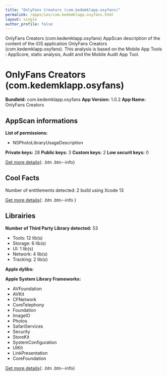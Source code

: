 ```yaml
---
title: "OnlyFans Creators (com.kedemklapp.osyfans)"
permalink: /apps/ios/com.kedemklapp.osyfans.html
layout: single
author_profile: false
---
```

OnlyFans Creators (com.kedemklapp.osyfans) AppScan description of the content of the iOS application OnlyFans Creators (com.kedemklapp.osyfans). This analysis is based on the Mobile App Tools : AppScore, static analysis, Audit and the Mobile Audit App Tool.

# OnlyFans Creators (com.kedemklapp.osyfans)

**BundleId:** com.kedemklapp.osyfans
**App Version:** 1.0.2
**App Name:** OnlyFans Creators


## AppScan informations 

**List of permissions:** 
- NSPhotoLibraryUsageDescription
  
  
**Private keys:** 28
**Public keys:** 3
**Custom keys:** 2
**Low securit keys:** 0
  
[Get more details](/pricing.html){: .btn .btn--info}

## Cool Facts

Number of entitlements detected: 2
build using Xcode 13
  
[Get more details](/pricing.html){: .btn .btn--info }

## Librairies 
**Number of Third Party Library detected:** 53
- Tools: 12 lib(s)
- Storage: 6 lib(s)
- UI: 1 lib(s)
- Network: 4 lib(s)
- Tracking: 2 lib(s)


**Apple dylibs:**


**Apple System Library Frameworks:**
- AVFoundation
- AVKit
- CFNetwork
- CoreTelephony
- Foundation
- ImageIO
- Photos
- SafariServices
- Security
- StoreKit
- SystemConfiguration
- UIKit
- LinkPresentation
- CoreFoundation


  
[Get more details](/pricing.html){: .btn .btn--info}

